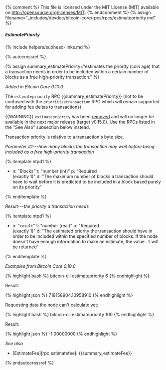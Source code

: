 {% comment %}
This file is licensed under the MIT License (MIT) available on
http://opensource.org/licenses/MIT.
{% endcomment %}
{% assign filename="_includes/devdoc/bitcoin-core/rpcs/rpcs/estimatepriority.md" %}

##### EstimatePriority
{% include helpers/subhead-links.md %}

{% autocrossref %}

{% assign summary_estimatePriority="estimates the priority (coin age) that a transaction needs in order to be included within a certain number of blocks as a free high-priority transaction." %}

*Added in Bitcoin Core 0.10.0.*

The `estimatepriority` RPC {{summary_estimatePriority}} (not to be confused with the `prioritisetransaction` RPC which will remain supported for adding fee deltas to transactions)

{{WARNING}} `estimatepriority` has been [removed](https://github.com/bitcoin/bitcoin/commit/fe282acd7604b5265762b24e531bdf1ebb1f009b) and will no longer be available in the next major release (target v0.15.0).  Use the RPCs listed in the "See Also" subsection below instead.

Transaction priority is relative to a transaction's byte size.

*Parameter #1---how many blocks the transaction may wait before being included as a free high-priority transaction*

{% itemplate ntpd1 %}
- n: "Blocks"
  t: "number (int)"
  p: "Required<br>(exactly 1)"
  d: "The maximum number of blocks a transaction should have to wait before it is predicted to be included in a block based purely on its priority"

{% enditemplate %}

*Result---the priority a transaction needs*

{% itemplate ntpd1 %}
- n: "`result`"
  t: "number (real)"
  p: "Required<br>(exactly 1)"
  d: "The estimated priority the transaction should have in order to be included within the specified number of blocks.  If the node doesn't have enough information to make an estimate, the value `-1` will be returned"

{% enditemplate %}

*Examples from Bitcoin Core 0.10.0*

{% highlight bash %}
bitcoin-cli estimatepriority 6
{% endhighlight %}

Result:

{% highlight json %}
718158904.10958910
{% endhighlight %}

Requesting data the node can't calculate yet:

{% highlight bash %}
bitcoin-cli estimatepriority 100
{% endhighlight %}

Result:

{% highlight json %}
-1.00000000
{% endhighlight %}

*See also*

* [EstimateFee][rpc estimatefee]: {{summary_estimateFee}}

{% endautocrossref %}
